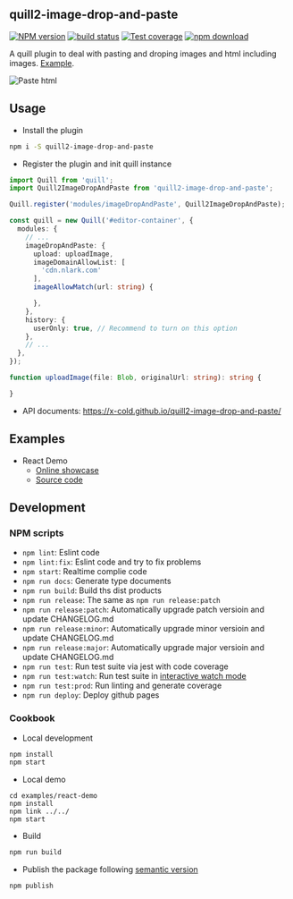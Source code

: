 quill2-image-drop-and-paste
---


[![NPM version][npm-image]][npm-url]
[![build status][gitflow-image]][gitflow-url]
[![Test coverage][codecov-image]][codecov-url]
[![npm download][download-image]][download-url]

[npm-image]: https://img.shields.io/npm/v/quill2-image-drop-and-paste.svg?style=flat-square
[npm-url]: https://npmjs.org/package/quill2-image-drop-and-paste
[gitflow-image]: https://github.com/x-cold/quill2-image-drop-and-paste/actions/workflows/nodejs.yml/badge.svg?branch=master
[gitflow-url]: https://github.com/x-cold/quill2-image-drop-and-paste/actions/workflows/nodejs.yml
[codecov-image]: https://codecov.io/gh/x-cold/quill2-image-drop-and-paste/branch/master/graph/badge.svg
[codecov-url]: https://codecov.io/gh/x-cold/quill2-image-drop-and-paste
[download-image]: https://badgen.net/npm/dt/quill2-image-drop-and-paste
[download-url]: https://npmjs.org/package/quill2-image-drop-and-paste

A quill plugin to deal with pasting and droping images and html including images. [Example](https://x-cold.github.io/quill2-image-drop-and-paste/react-demo/).

![Paste html](https://github.com/x-cold/quill2-image-drop-and-paste/blob/master/screenshots/paste-html.gif?raw=true)

## Usage

- Install the plugin

```bash
npm i -S quill2-image-drop-and-paste
```

- Register the plugin and init quill instance

```ts
import Quill from 'quill';
import Quill2ImageDropAndPaste from 'quill2-image-drop-and-paste';

Quill.register('modules/imageDropAndPaste', Quill2ImageDropAndPaste);

const quill = new Quill('#editor-container', {
  modules: {
    // ...
    imageDropAndPaste: {
      upload: uploadImage,
      imageDomainAllowList: [
        'cdn.nlark.com'
      ],
      imageAllowMatch(url: string) {

      },
    },
    history: {
      userOnly: true, // Recommend to turn on this option
    },
    // ...
  },
});

function uploadImage(file: Blob, originalUrl: string): string {

}
```

- API documents: https://x-cold.github.io/quill2-image-drop-and-paste/

## Examples

- React Demo
  - [Online showcase](https://x-cold.github.io/quill2-image-drop-and-paste/react-demo/)
  - [Source code](https://github.com/x-cold/quill2-image-drop-and-paste/tree/master/examples/react-demo)

## Development

### NPM scripts

 - `npm lint`: Eslint code
 - `npm lint:fix`: Eslint code and try to fix problems
 - `npm start`: Realtime complie code
 - `npm run docs`: Generate type documents
 - `npm run build`: Build ths dist products
 - `npm run release`: The same as `npm run release:patch`
 - `npm run release:patch`: Automatically upgrade patch versioin and update CHANGELOG.md
 - `npm run release:minor`: Automatically upgrade minor versioin and update CHANGELOG.md
 - `npm run release:major`: Automatically upgrade major versioin and update CHANGELOG.md
 - `npm run test`: Run test suite via jest with code coverage
 - `npm run test:watch`: Run test suite in [interactive watch mode](http://facebook.github.io/jest/docs/cli.html#watch)
 - `npm run test:prod`: Run linting and generate coverage
 - `npm run deploy`: Deploy github pages

### Cookbook

- Local development

```bash
npm install
npm start
```

- Local demo

```
cd examples/react-demo
npm install
npm link ../../
npm start
```

- Build

```bash
npm run build
```

- Publish the package following [semantic version](https://semver.org/)

```
npm publish
```
